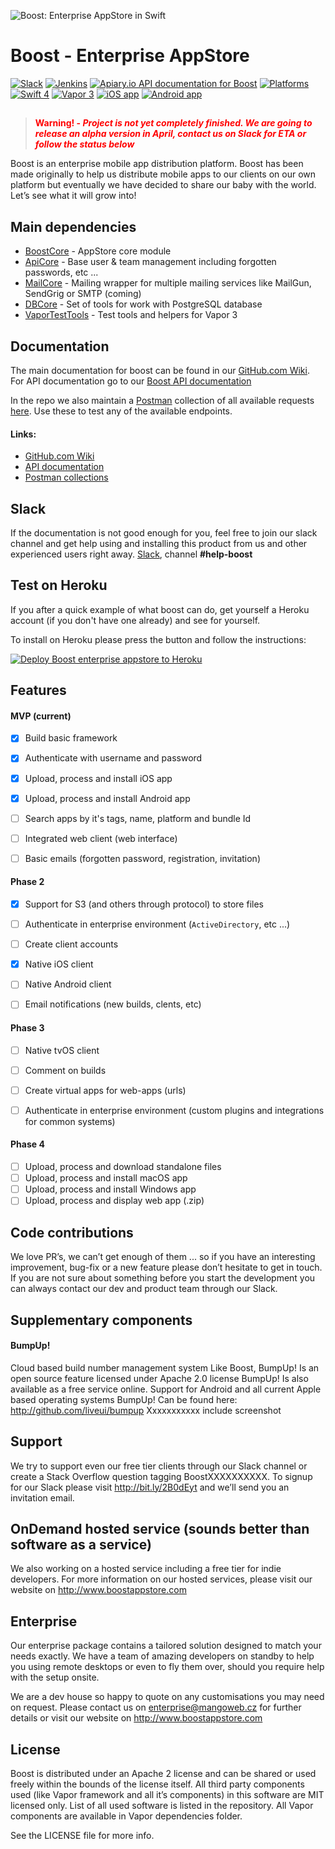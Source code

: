 ![Boost: Enterprise AppStore in Swift](https://github.com/LiveUI/Boost/raw/master/Other/Images/header.jpg)

# Boost - Enterprise AppStore

[![Slack](https://img.shields.io/badge/join-slack-745EAF.svg?style=flat)](http://bit.ly/2B0dEyt)
[![Jenkins](https://ci.liveui.io/job/LiveUI/job/Boost/job/master/badge/icon)](https://ci.liveui.io/job/LiveUI/job/Boost/)
[![Apiary.io API documentation for Boost](https://img.shields.io/badge/docs-API-02BFF4.svg?style=flat)](https://boost.docs.apiary.io)
[![Platforms](https://img.shields.io/badge/platforms-macOS%2010.13%20|%20Ubuntu%2016.04%20LTS-ff0000.svg?style=flat)](https://github.com/LiveUI/Boost)
[![Swift 4](https://img.shields.io/badge/swift-4.1-orange.svg?style=flat)](http://swift.org)
[![Vapor 3](https://img.shields.io/badge/vapor-3.0-blue.svg?style=flat)](https://vapor.codes)
[![iOS app](https://img.shields.io/badge/app-iOS-blue.svg?style=flat)](https://github.com/LiveUI/Boost-iOS/)
[![Android app](https://img.shields.io/badge/app-Android-green.svg?style=flat)](https://github.com/LiveUI/Boost-Android/)

##

> <b style="color:red;">Warning! - *Project is not yet completely finished. We are going to release an alpha version in April, contact us on Slack for ETA or follow the status below*</b>

Boost is an enterprise mobile app distribution platform. Boost has been made originally to help us distribute mobile apps to our clients on our own platform but eventually we have decided to share our baby with the world. Let’s see what it will grow into!

## Main dependencies

* [BoostCore](https://github.com/LiveUI/BoostCore/) - AppStore core module
* [ApiCore](https://github.com/LiveUI/ApiCore/) - Base user & team management including forgotten passwords, etc ...
* [MailCore](https://github.com/LiveUI/MailCore/) - Mailing wrapper for multiple mailing services like MailGun, SendGrig or SMTP (coming)
* [DBCore](https://github.com/LiveUI/DbCore/) - Set of tools for work with PostgreSQL database
* [VaporTestTools](https://github.com/LiveUI/VaporTestTools) - Test tools and helpers for Vapor 3

## Documentation

The main documentation for boost can be found in our [GitHub.com Wiki](https://github.com/LiveUI/Boost/wiki). For API documentation go to our [Boost API documentation](https://boost.docs.apiary.io)

In the repo we also maintain a [Postman](https://www.getpostman.com) collection of all available requests [here](https://github.com/LiveUI/Boost/tree/master/Other/Postman). Use these to test any of the available endpoints.

#### Links:
* [GitHub.com Wiki](https://github.com/LiveUI/Boost/wiki)
* [API documentation](https://boost.docs.apiary.io)
* [Postman collections](https://github.com/LiveUI/Boost/tree/master/Other/Postman)

## Slack

If the documentation is not good enough for you, feel free to join our slack channel and get help using and installing this product from us and other experienced users right away. [Slack](http://bit.ly/2B0dEyt), channel <b>#help-boost</b>

## Test on Heroku

If you after a quick example of what boost can do, get yourself a Heroku account (if you don't have one already) and see for yourself.

To install on Heroku please press the button and follow the instructions:

[![Deploy Boost enterprise appstore to Heroku](https://camo.githubusercontent.com/c0824806f5221ebb7d25e559568582dd39dd1170/68747470733a2f2f7777772e6865726f6b7563646e2e636f6d2f6465706c6f792f627574746f6e2e706e67)](https://heroku.com/deploy?template=https://github.com/LiveUI/Boost)

## Features

#### MVP (current)
- [x] Build basic framework
- [x] Authenticate with username and password
- [x] Upload, process and install iOS app
- [x] Upload, process and install Android app
- [ ] Search apps by it's tags, name, platform and bundle Id
- [ ] Integrated web client (web interface)
- [ ] Basic emails (forgotten password, registration, invitation)


#### Phase 2
- [x] Support for S3 (and others through protocol) to store files
- [ ] Authenticate in enterprise environment (`ActiveDirectory`, etc ...)
- [ ] Create client accounts
- [x] Native iOS client
- [ ] Native Android client
- [ ] Email notifications (new builds, clents, etc)


#### Phase 3
- [ ] Native tvOS client
- [ ] Comment on builds
- [ ] Create virtual apps for web-apps (urls)
- [ ] Authenticate in enterprise environment (custom plugins and integrations for common systems)


#### Phase 4
- [ ] Upload, process and download standalone files
- [ ] Upload, process and install macOS app
- [ ] Upload, process and install Windows app
- [ ] Upload, process and display web app (.zip)

## Code contributions

We love PR’s, we can’t get enough of them ... so if you have an interesting improvement, bug-fix or a new feature please don’t hesitate to get in touch. If you are not sure about something before you start the development you can always contact our dev and product team through our Slack.

## Supplementary components

#### BumpUp!
Cloud based build number management system
Like Boost, BumpUp! Is an open source feature licensed under Apache 2.0 license
BumpUp! Is also available as a free service online.
Support for Android and all current Apple based operating systems
BumpUp! Can be found here: http://github.com/liveui/bumpup
Xxxxxxxxxxx include screenshot

## Support

We try to support even our free tier clients through our Slack channel or create a Stack Overflow question tagging BoostXXXXXXXXXX.
To signup for our Slack please visit http://bit.ly/2B0dEyt and we’ll send you an invitation email.

## OnDemand hosted service (sounds better than software as a service)

We also working on a hosted service including a free tier for indie developers. For more information on our hosted services, please visit our website on http://www.boostappstore.com

## Enterprise

Our enterprise package contains a tailored solution designed to match your needs exactly. We have a team of amazing developers on standby to help you using remote desktops or even to fly them over, should you require help with the setup onsite.

We are a dev house so happy to quote on any customisations you may need on request. Please contact us on enterprise@mangoweb.cz for further details or visit our website on http://www.boostappstore.com

## License

Boost is distributed under an Apache 2 license and can be shared or used freely within the bounds of the license itself.
All third party components used (like Vapor framework and all it’s components) in this software are MIT licensed only.
List of all used software is listed in the repository. All Vapor components are available in Vapor dependencies folder.

See the LICENSE file for more info.



